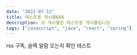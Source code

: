```yaml
---
date: "2022-07-11"
title: 테스트용 게시물666
description: 이 게시물은 테스트용 게시물입니당
tags: ["javascript", "java", "react", "spring"]
---
```


rss 구독, 슬랙 알람 오는지 확인 테스트
